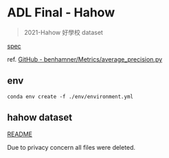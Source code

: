 # ADL Final - Hahow

> 2021-Hahow 好學校 dataset

[spec](./spec.pdf)

ref. [GitHub - benhamner/Metrics/average_precision.py](https://github.com/benhamner/Metrics/blob/master/Python/ml_metrics/average_precision.py)

## env

```
conda env create -f ./env/environment.yml
```

## hahow dataset

[README](./hahow/README.md)

Due to privacy concern all files were deleted.

